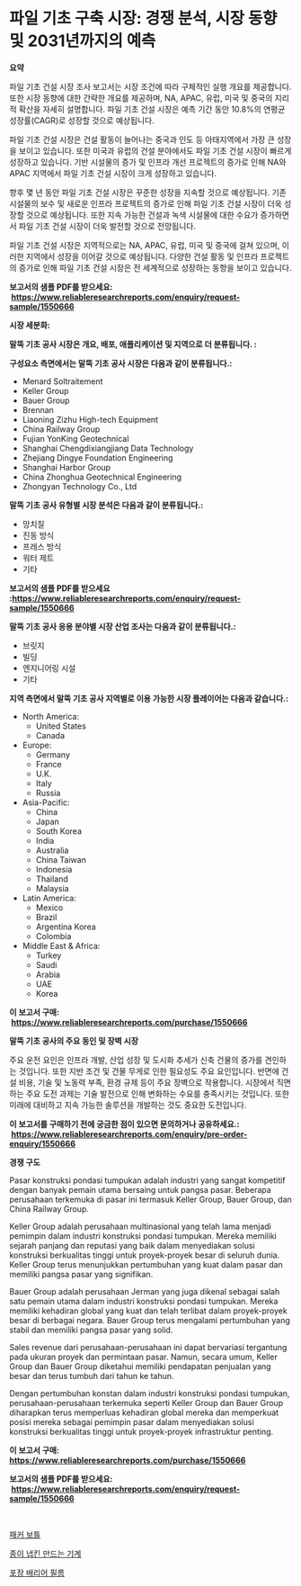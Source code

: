 <p><h1>파일 기초 구축 시장: 경쟁 분석, 시장 동향 및 2031년까지의 예측</h1></p><p><strong>요약</strong></p>
<p><p>파일 기초 건설 시장 조사 보고서는 시장 조건에 따라 구체적인 실행 개요를 제공합니다. 또한 시장 동향에 대한 간략한 개요를 제공하며, NA, APAC, 유럽, 미국 및 중국의 지리적 확산을 자세히 설명합니다. 파일 기초 건설 시장은 예측 기간 동안 10.8%의 연평균 성장률(CAGR)로 성장할 것으로 예상됩니다.</p><p>파일 기초 건설 시장은 건설 활동이 늘어나는 중국과 인도 등 아태지역에서 가장 큰 성장을 보이고 있습니다. 또한 미국과 유럽의 건설 분야에서도 파일 기초 건설 시장이 빠르게 성장하고 있습니다. 기반 시설물의 증가 및 인프라 개선 프로젝트의 증가로 인해 NA와 APAC 지역에서 파일 기초 건설 시장이 크게 성장하고 있습니다.</p><p>향후 몇 년 동안 파일 기초 건설 시장은 꾸준한 성장을 지속할 것으로 예상됩니다. 기존 시설물의 보수 및 새로운 인프라 프로젝트의 증가로 인해 파일 기초 건설 시장이 더욱 성장할 것으로 예상됩니다. 또한 지속 가능한 건설과 녹색 시설물에 대한 수요가 증가하면서 파일 기초 건설 시장이 더욱 발전할 것으로 전망됩니다.</p><p>파일 기초 건설 시장은 지역적으로는 NA, APAC, 유럽, 미국 및 중국에 걸쳐 있으며, 이러한 지역에서 성장을 이어갈 것으로 예상됩니다. 다양한 건설 활동 및 인프라 프로젝트의 증가로 인해 파일 기초 건설 시장은 전 세계적으로 성장하는 동향을 보이고 있습니다.</p></p>
<p><strong>보고서의 샘플 PDF를 받으세요: &nbsp;<a href="https://www.reliableresearchreports.com/enquiry/request-sample/1550666">https://www.reliableresearchreports.com/enquiry/request-sample/1550666</a></strong></p>
<p><strong>시장 세분화:</strong></p>
<p><strong> 말뚝 기초 공사 시장은 개요, 배포, 애플리케이션 및 지역으로 더 분류됩니다. :</strong></p>
<p><strong>구성요소 측면에서는 말뚝 기초 공사 시장은 다음과 같이 분류됩니다.:</strong></p>
<p><ul><li>Menard Soltraitement</li><li>Keller Group</li><li>Bauer Group</li><li>Brennan</li><li>Liaoning Zizhu High-tech Equipment</li><li>China Railway Group</li><li>Fujian YonKing Geotechnical</li><li>Shanghai Chengdixiangjiang Data Technology</li><li>Zhejiang Dingye Foundation Engineering</li><li>Shanghai Harbor Group</li><li>China Zhonghua Geotechnical Engineering</li><li>Zhongyan Technology Co., Ltd</li></ul></p>
<p><strong> 말뚝 기초 공사 유형별 시장 분석은 다음과 같이 분류됩니다.:</strong></p>
<p><ul><li>망치질</li><li>진동 방식</li><li>프레스 방식</li><li>워터 제트</li><li>기타</li></ul></p>
<p><strong>보고서의 샘플 PDF를 받으세요 :<a href="https://www.reliableresearchreports.com/enquiry/request-sample/1550666">https://www.reliableresearchreports.com/enquiry/request-sample/1550666</a></strong></p>
<p><strong> 말뚝 기초 공사 응용 분야별 시장 산업 조사는 다음과 같이 분류됩니다.:</strong></p>
<p><ul><li>브릿지</li><li>빌딩</li><li>엔지니어링 시설</li><li>기타</li></ul></p>
<p><strong>지역 측면에서 말뚝 기초 공사 지역별로 이용 가능한 시장 플레이어는 다음과 같습니다.:</strong></p>
<p><ul>
    <li>
        North America:
        <ul>
            <li>United States</li>
            <li>Canada</li>
        </ul>
    </li>
    <li>
        Europe:
        <ul>
            <li>Germany</li>
            <li>France</li>
            <li>U.K.</li>
            <li>Italy</li>
            <li>Russia</li>
        </ul>
    </li>
    <li>
        Asia-Pacific:
        <ul>
            <li>China</li>
            <li>Japan</li>
            <li>South Korea</li>
            <li>India</li>
            <li>Australia</li>
            <li>China Taiwan</li>
            <li>Indonesia</li>
            <li>Thailand</li>
            <li>Malaysia</li>
        </ul>
    </li>
    <li>
        Latin America:
        <ul>
            <li>Mexico</li>
            <li>Brazil</li>
            <li>Argentina Korea</li>
            <li>Colombia</li>
        </ul>
    </li>
    <li>
        Middle East & Africa:
        <ul>
            <li>Turkey</li>
            <li>Saudi</li>
            <li>Arabia</li>
            <li>UAE</li>
            <li>Korea</li>
        </ul>
    </li>
    </ul></p>
<p><strong>이 보고서 구매: &nbsp;<a href="https://www.reliableresearchreports.com/purchase/1550666">https://www.reliableresearchreports.com/purchase/1550666</a></strong></p>
<p><strong>말뚝 기초 공사의 주요 동인 및 장벽 시장</strong></p>
<p><p>주요 운전 요인은 인프라 개발, 산업 성장 및 도시화 추세가 신축 건물의 증가를 견인하는 것입니다. 또한 지반 조건 및 건물 무게로 인한 필요성도 주요 요인입니다. 반면에 건설 비용, 기술 및 노동력 부족, 환경 규제 등이 주요 장벽으로 작용합니다. 시장에서 직면하는 주요 도전 과제는 기술 발전으로 인해 변화하는 수요를 충족시키는 것입니다. 또한 미래에 대비하고 지속 가능한 솔루션을 개발하는 것도 중요한 도전입니다.</p></p>
<p><strong>이 보고서를 구매하기 전에 궁금한 점이 있으면 문의하거나 공유하세요.: &nbsp;<a href="https://www.reliableresearchreports.com/enquiry/pre-order-enquiry/1550666">https://www.reliableresearchreports.com/enquiry/pre-order-enquiry/1550666</a></strong></p>
<p><strong>경쟁 구도</strong></p>
<p><p>Pasar konstruksi pondasi tumpukan adalah industri yang sangat kompetitif dengan banyak pemain utama bersaing untuk pangsa pasar. Beberapa perusahaan terkemuka di pasar ini termasuk Keller Group, Bauer Group, dan China Railway Group.</p><p>Keller Group adalah perusahaan multinasional yang telah lama menjadi pemimpin dalam industri konstruksi pondasi tumpukan. Mereka memiliki sejarah panjang dan reputasi yang baik dalam menyediakan solusi konstruksi berkualitas tinggi untuk proyek-proyek besar di seluruh dunia. Keller Group terus menunjukkan pertumbuhan yang kuat dalam pasar dan memiliki pangsa pasar yang signifikan.</p><p>Bauer Group adalah perusahaan Jerman yang juga dikenal sebagai salah satu pemain utama dalam industri konstruksi pondasi tumpukan. Mereka memiliki kehadiran global yang kuat dan telah terlibat dalam proyek-proyek besar di berbagai negara. Bauer Group terus mengalami pertumbuhan yang stabil dan memiliki pangsa pasar yang solid.</p><p>Sales revenue dari perusahaan-perusahaan ini dapat bervariasi tergantung pada ukuran proyek dan permintaan pasar. Namun, secara umum, Keller Group dan Bauer Group diketahui memiliki pendapatan penjualan yang besar dan terus tumbuh dari tahun ke tahun.</p><p>Dengan pertumbuhan konstan dalam industri konstruksi pondasi tumpukan, perusahaan-perusahaan terkemuka seperti Keller Group dan Bauer Group diharapkan terus memperluas kehadiran global mereka dan memperkuat posisi mereka sebagai pemimpin pasar dalam menyediakan solusi konstruksi berkualitas tinggi untuk proyek-proyek infrastruktur penting.</p></p>
<p><strong>이 보고서 구매: &nbsp; <a href="https://www.reliableresearchreports.com/purchase/1550666">https://www.reliableresearchreports.com/purchase/1550666</a></strong></p>
<p><strong>보고서의 샘플 PDF를 받으세요: &nbsp;<a href="https://www.reliableresearchreports.com/enquiry/request-sample/1550666">https://www.reliableresearchreports.com/enquiry/request-sample/1550666</a></strong><strong></strong></p>
<p>&nbsp;</p>
<p><p><a href="https://github.com/vs019sa3m8x/Market-Research-Report-List-1/blob/main/53063876208.md">패커 보틀</a></p><p><a href="https://github.com/LanceOlsotn8978/Market-Research-Report-List-1/blob/main/74348906210.md">종이 냅킨 만드는 기계</a></p><p><a href="https://github.com/Madalyell456456/Market-Research-Report-List-1/blob/main/51118016209.md">포장 배리어 필름</a></p></p>